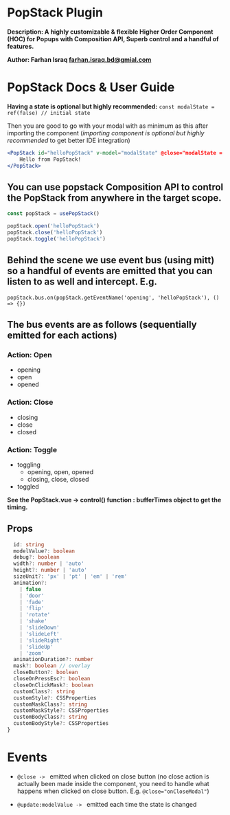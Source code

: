 # PopStack Plugin

**Description: A highly customizable & flexible Higher Order Component (HOC) for Popups with Composition API, Superb control and a handful of features.**

**Author: Farhan Israq <farhan.israq.bd@gmial.com>**

# PopStack Docs & User Guide

**Having a state is optional but highly recommended:**
`const modalState = ref(false) // initial state`

Then you are good to go with your modal with as minimum as this after importing the component (_importing component is optional but highly recommended_ to get better IDE integration)

```jsx
<PopStack id="helloPopStack" v-model="modalState" @close="modalState = false">
    Hello from PopStack!
</PopStack>
```

## You can use popstack Composition API to control the PopStack from anywhere in the target scope.

```ts
const popStack = usePopStack()

popStack.open('helloPopStack')
popStack.close('helloPopStack')
popStack.toggle('helloPopStack')
```

## Behind the scene we use event bus (using mitt) so a handful of events are emitted that you can listen to as well and intercept. E.g.

`popStack.bus.on(popStack.getEventName('opening', 'helloPopStack'), () => {})`

## The bus events are as follows (sequentially emitted for each actions)

### Action: Open

- opening
- open
- opened

### Action: Close

- closing
- close
- closed

### Action: Toggle

- toggling
  - opening, open, opened
  - closing, close, closed
- toggled

**See the PopStack.vue -> control() function : bufferTimes object to get the timing.**

## Props

```typescript
  id: string
  modelValue?: boolean
  debug?: boolean
  width?: number | 'auto'
  height?: number | 'auto'
  sizeUnit?: 'px' | 'pt' | 'em' | 'rem'
  animation?:
    | false
    | 'door'
    | 'fade'
    | 'flip'
    | 'rotate'
    | 'shake'
    | 'slideDown'
    | 'slideLeft'
    | 'slideRight'
    | 'slideUp'
    | 'zoom'
  animationDuration?: number
  mask?: boolean // overlay
  closeButton?: boolean
  closeOnPressEsc?: boolean
  closeOnClickMask?: boolean
  customClass?: string
  customStyle?: CSSProperties
  customMaskClass?: string
  customMaskStyle?: CSSProperties
  customBodyClass?: string
  customBodyStyle?: CSSProperties
}
```

# Events

- `@close -> ` emitted when clicked on close button (no close action is actually been made inside the component, you need to handle what happens when clicked on close button. E.g. `@close="onCloseModal"`)

- `@update:modelValue -> ` emitted each time the state is changed

